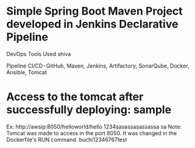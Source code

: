 # Simple Spring Boot Maven Project developed in Jenkins Declarative Pipeline

DevOps Tools Used shiva

Pipeline CI/CD - GitHub, Maven, Jenkins, Artifactory, SonarQube, Docker, Ansible, Tomcat

# Access to the tomcat after successfully deploying: sample

Ex: http://awsip:8050/helloworld/hello  1234sasassasassassa
sa
Note: Tomcat was made to access in the port 8050. It was changed in the Dockerfile's RUN command. buchi12346767test
